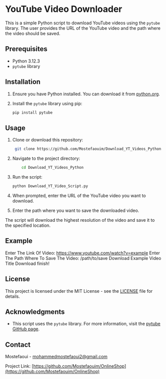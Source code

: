 # YouTube Video Downloader

This is a simple Python script to download YouTube videos using the `pytube` library. The user provides the URL of the YouTube video and the path where the video should be saved.

## Prerequisites

- Python 3.12.3
- `pytube` library

## Installation

1. Ensure you have Python installed. You can download it from [python.org](https://www.python.org/).

2. Install the `pytube` library using pip:

    ```bash
    pip install pytube
    ```

## Usage

1. Clone or download this repository:
      ```sh
       git clone https://github.com/Mostefaouim/Download_YT_Videos_Python.git
    ```
2. Navigate to the project directory:
    ```sh
        cd Download_YT_Videos_Python
    ```
3. Run the script:

    ```bash
    python Download_YT_Video_Script.py
    ```

4. When prompted, enter the URL of the YouTube video you want to download.

5. Enter the path where you want to save the downloaded video.

The script will download the highest resolution of the video and save it to the specified location.

## Example

Enter The Link Of Video: https://www.youtube.com/watch?v=example
Enter The Path Where To Save The Video: /path/to/save
Download Example Video Title
Download finish!


## License

This project is licensed under the MIT License - see the [LICENSE](LICENSE) file for details.

## Acknowledgments

- This script uses the `pytube` library. For more information, visit the [pytube GitHub page](https://github.com/pytube/pytube).

  
## Contact

Mostefaoui - [mohammedmostefaoui2@gmail.com](mailto:mohammedmostefaoui2@gmail.com)

Project Link: [https://github.com/Mostefaouim/OnlineShop](https://github.com/Mostefaouim/OnlineShop)
